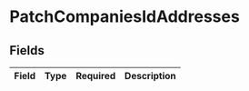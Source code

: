# PatchCompaniesIdAddresses


## Fields

| Field       | Type        | Required    | Description |
| ----------- | ----------- | ----------- | ----------- |